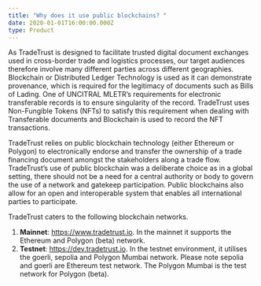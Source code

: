 ```yaml
---
title: "Why does it use public blockchains? "
date: 2020-01-01T16:00:00.000Z
type: Product
---
```

As TradeTrust is designed to facilitate trusted digital document exchanges used in cross-border trade and logistics processes, our target audiences therefore involve many different parties across different geographies.  Blockchain or Distributed Ledger Technology is used as it can demonstrate provenance, which is required for the legitimacy of documents such as Bills of Lading. One of UNCITRAL MLETR’s requirements for electronic transferable records is to ensure singularity of the record.  TradeTrust uses Non-Fungible Tokens (NFTs) to satisfy this requirement when dealing with Transferable documents and Blockchain is used to record the NFT transactions.

TradeTrust relies on public blockchain technology (either Ethereum or Polygon) to electronically endorse and transfer the ownership of a trade financing document amongst the stakeholders along a trade flow.  TradeTrust’s use of public blockchain was a deliberate choice as in a global setting, there should not be a need for a central authority or body to govern the use of a network and gatekeep participation. Public blockchains also allow for an open and interoperable system that enables all international parties to participate.

TradeTrust caters to the following blockchain networks.

1. **Mainnet**: <https://www.tradetrust.io>. In the mainnet it supports the Ethereum and Polygon (beta) network.
2. **Testnet**: <https://dev.tradetrust.io>. In the testnet environment, it utilises the goerli, sepolia and Polygon Mumbai network. Please note sepolia and goerli are Ethereum test network. The Polygon Mumbai is the test network for Polygon (beta).